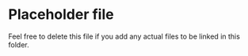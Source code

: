 # Placeholder file

Feel free to delete this file if you add any actual files to be linked in this folder.